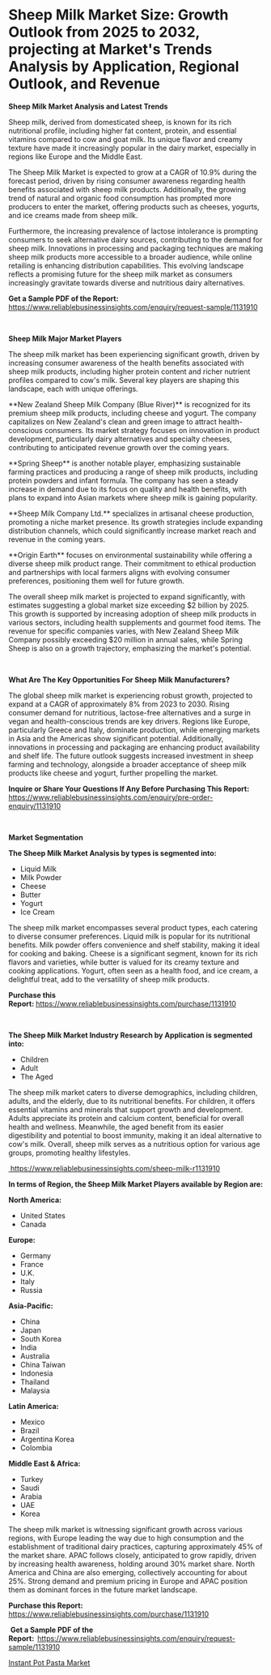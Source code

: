 <p><h1>Sheep Milk Market Size: Growth Outlook from 2025 to 2032, projecting at Market's Trends Analysis by Application, Regional Outlook, and Revenue</h1></p><p><strong>Sheep Milk Market Analysis and Latest Trends</strong></p>
<p><p>Sheep milk, derived from domesticated sheep, is known for its rich nutritional profile, including higher fat content, protein, and essential vitamins compared to cow and goat milk. Its unique flavor and creamy texture have made it increasingly popular in the dairy market, especially in regions like Europe and the Middle East.</p><p>The Sheep Milk Market is expected to grow at a CAGR of 10.9% during the forecast period, driven by rising consumer awareness regarding health benefits associated with sheep milk products. Additionally, the growing trend of natural and organic food consumption has prompted more producers to enter the market, offering products such as cheeses, yogurts, and ice creams made from sheep milk.</p><p>Furthermore, the increasing prevalence of lactose intolerance is prompting consumers to seek alternative dairy sources, contributing to the demand for sheep milk. Innovations in processing and packaging techniques are making sheep milk products more accessible to a broader audience, while online retailing is enhancing distribution capabilities. This evolving landscape reflects a promising future for the sheep milk market as consumers increasingly gravitate towards diverse and nutritious dairy alternatives.</p></p>
<p><strong>Get a Sample PDF of the Report:&nbsp;</strong> <a href="https://www.reliablebusinessinsights.com/enquiry/request-sample/1131910?utm_campaign=2384&utm_medium=2&utm_source=Github&utm_content=ia&utm_term=14022025&utm_id=sheep-milk">https://www.reliablebusinessinsights.com/enquiry/request-sample/1131910</a></p>
<p>&nbsp;</p>
<p><strong>Sheep Milk Major Market Players</strong></p>
<p><p>The sheep milk market has been experiencing significant growth, driven by increasing consumer awareness of the health benefits associated with sheep milk products, including higher protein content and richer nutrient profiles compared to cow's milk. Several key players are shaping this landscape, each with unique offerings.</p><p>**New Zealand Sheep Milk Company (Blue River)** is recognized for its premium sheep milk products, including cheese and yogurt. The company capitalizes on New Zealand's clean and green image to attract health-conscious consumers. Its market strategy focuses on innovation in product development, particularly dairy alternatives and specialty cheeses, contributing to anticipated revenue growth over the coming years.</p><p>**Spring Sheep** is another notable player, emphasizing sustainable farming practices and producing a range of sheep milk products, including protein powders and infant formula. The company has seen a steady increase in demand due to its focus on quality and health benefits, with plans to expand into Asian markets where sheep milk is gaining popularity. </p><p>**Sheep Milk Company Ltd.** specializes in artisanal cheese production, promoting a niche market presence. Its growth strategies include expanding distribution channels, which could significantly increase market reach and revenue in the coming years.</p><p>**Origin Earth** focuses on environmental sustainability while offering a diverse sheep milk product range. Their commitment to ethical production and partnerships with local farmers aligns with evolving consumer preferences, positioning them well for future growth.</p><p>The overall sheep milk market is projected to expand significantly, with estimates suggesting a global market size exceeding $2 billion by 2025. This growth is supported by increasing adoption of sheep milk products in various sectors, including health supplements and gourmet food items. The revenue for specific companies varies, with New Zealand Sheep Milk Company possibly exceeding $20 million in annual sales, while Spring Sheep is also on a growth trajectory, emphasizing the market's potential.</p></p>
<p>&nbsp;</p>
<p><strong>What Are The Key Opportunities For Sheep Milk Manufacturers?</strong></p>
<p><p>The global sheep milk market is experiencing robust growth, projected to expand at a CAGR of approximately 8% from 2023 to 2030. Rising consumer demand for nutritious, lactose-free alternatives and a surge in vegan and health-conscious trends are key drivers. Regions like Europe, particularly Greece and Italy, dominate production, while emerging markets in Asia and the Americas show significant potential. Additionally, innovations in processing and packaging are enhancing product availability and shelf life. The future outlook suggests increased investment in sheep farming and technology, alongside a broader acceptance of sheep milk products like cheese and yogurt, further propelling the market.</p></p>
<p><strong>Inquire or Share Your Questions If Any Before Purchasing This Report:</strong> <a href="https://www.reliablebusinessinsights.com/enquiry/pre-order-enquiry/1131910?utm_campaign=2384&utm_medium=2&utm_source=Github&utm_content=ia&utm_term=14022025&utm_id=sheep-milk">https://www.reliablebusinessinsights.com/enquiry/pre-order-enquiry/1131910</a></p>
<p>&nbsp;</p>
<p><strong>Market Segmentation</strong></p>
<p><strong>The Sheep Milk Market Analysis by types is segmented into:</strong></p>
<p><ul><li>Liquid Milk</li><li>Milk Powder</li><li>Cheese</li><li>Butter</li><li>Yogurt</li><li>Ice Cream</li></ul></p>
<p><p>The sheep milk market encompasses several product types, each catering to diverse consumer preferences. Liquid milk is popular for its nutritional benefits. Milk powder offers convenience and shelf stability, making it ideal for cooking and baking. Cheese is a significant segment, known for its rich flavors and varieties, while butter is valued for its creamy texture and cooking applications. Yogurt, often seen as a health food, and ice cream, a delightful treat, add to the versatility of sheep milk products.</p></p>
<p><strong>Purchase this Report:&nbsp;</strong><a href="https://www.reliablebusinessinsights.com/purchase/1131910?utm_campaign=2384&utm_medium=2&utm_source=Github&utm_content=ia&utm_term=14022025&utm_id=sheep-milk">https://www.reliablebusinessinsights.com/purchase/1131910</a></p>
<p>&nbsp;</p>
<p><strong>The Sheep Milk Market Industry Research by Application is segmented into:</strong></p>
<p><ul><li>Children</li><li>Adult</li><li>The Aged</li></ul></p>
<p><p>The sheep milk market caters to diverse demographics, including children, adults, and the elderly, due to its nutritional benefits. For children, it offers essential vitamins and minerals that support growth and development. Adults appreciate its protein and calcium content, beneficial for overall health and wellness. Meanwhile, the aged benefit from its easier digestibility and potential to boost immunity, making it an ideal alternative to cow's milk. Overall, sheep milk serves as a nutritious option for various age groups, promoting healthy lifestyles.</p></p>
<p><a href="https://www.reliablebusinessinsights.com/sheep-milk-r1131910?utm_campaign=2384&utm_medium=2&utm_source=Github&utm_content=ia&utm_term=14022025&utm_id=sheep-milk">&nbsp;https://www.reliablebusinessinsights.com/sheep-milk-r1131910</a></p>
<p><strong>In terms of Region, the Sheep Milk Market Players available by Region are:</strong></p>
<p>
    <p> <strong> North America: </strong>
        <ul>
            <li>United States</li>
            <li>Canada</li>
        </ul>
        </p> 
    <p> <strong> Europe: </strong>
        <ul>
            <li>Germany</li>
            <li>France</li>
            <li>U.K.</li>
            <li>Italy</li>
            <li>Russia</li>
        </ul>
        </p> 
    <p> <strong> Asia-Pacific: </strong>
        <ul>
            <li>China</li>
            <li>Japan</li>
            <li>South Korea</li>
            <li>India</li>
            <li>Australia</li>
            <li>China Taiwan</li>
            <li>Indonesia</li>
            <li>Thailand</li>
            <li>Malaysia</li>
        </ul>
        </p> 
    <p> <strong> Latin America: </strong>
        <ul>
            <li>Mexico</li>
            <li>Brazil</li>
            <li>Argentina Korea</li>
            <li>Colombia</li>
        </ul>
        </p> 
    <p> <strong> Middle East & Africa: </strong>
        <ul>
            <li>Turkey</li>
            <li>Saudi</li>
            <li>Arabia</li>
            <li>UAE</li>
            <li>Korea</li>
        </ul>
    </p>
    </p>
<p><p>The sheep milk market is witnessing significant growth across various regions, with Europe leading the way due to high consumption and the establishment of traditional dairy practices, capturing approximately 45% of the market share. APAC follows closely, anticipated to grow rapidly, driven by increasing health awareness, holding around 30% market share. North America and China are also emerging, collectively accounting for about 25%. Strong demand and premium pricing in Europe and APAC position them as dominant forces in the future market landscape.</p></p>
<p><strong>Purchase this Report: </strong><a href="https://www.reliablebusinessinsights.com/purchase/1131910?utm_campaign=2384&utm_medium=2&utm_source=Github&utm_content=ia&utm_term=14022025&utm_id=sheep-milk">https://www.reliablebusinessinsights.com/purchase/1131910</a></p>
<p>&nbsp;<strong>Get a Sample PDF of the Report:&nbsp;&nbsp;</strong><a href="https://www.reliablebusinessinsights.com/enquiry/request-sample/1131910?utm_campaign=2384&utm_medium=2&utm_source=Github&utm_content=ia&utm_term=14022025&utm_id=sheep-milk">https://www.reliablebusinessinsights.com/enquiry/request-sample/1131910</a></p>
<p><strong></strong></p>
<p><p><a href="https://github.com/donnettaletizia/Market-Research-Report-List-1/blob/main/instant-pot-pasta-market.md?utm_campaign=2384&utm_medium=2&utm_source=Github&utm_content=ia&utm_term=14022025&utm_id=sheep-milk">Instant Pot Pasta Market</a></p></p>